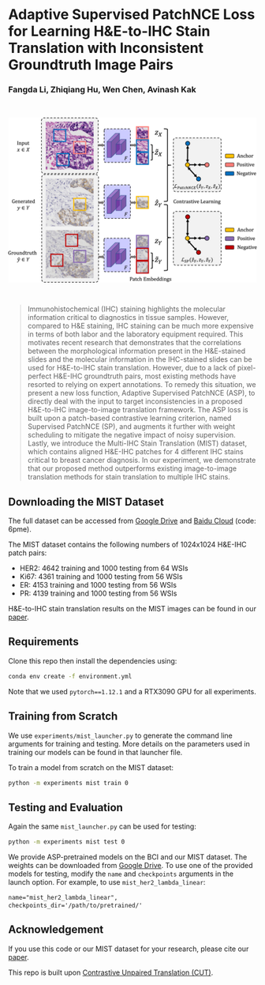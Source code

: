 # Adaptive Supervised PatchNCE Loss for Learning H&E-to-IHC Stain Translation with Inconsistent Groundtruth Image Pairs
### Fangda Li, Zhiqiang Hu, Wen Chen, Avinash Kak

<br>
<p align="center">
<img src="asp.png" align="center" width="600" >
</p>
<br>

> Immunohistochemical (IHC) staining highlights the molecular information critical to diagnostics in tissue samples. However, compared to H&E staining, IHC staining can be much more expensive in terms of both labor and the laboratory equipment required. This motivates recent research that demonstrates that the correlations between the morphological information present in the H&E-stained slides and the molecular information in the IHC-stained slides can be used for H&E-to-IHC stain translation. However, due to a lack of pixel-perfect H&E-IHC groundtruth pairs, most existing methods have resorted to relying on expert annotations. To remedy this situation, we present a new loss function, Adaptive Supervised PatchNCE (ASP), to directly deal with the input to target inconsistencies in a proposed H&E-to-IHC image-to-image translation framework. The ASP loss is built upon a patch-based contrastive learning criterion, named Supervised PatchNCE (SP), and augments it further with weight scheduling to mitigate the negative impact of noisy supervision. Lastly, we introduce the Multi-IHC Stain Translation (MIST) dataset, which contains aligned H&E-IHC patches for 4 different IHC stains critical to breast cancer diagnosis. In our experiment, we demonstrate that our proposed method outperforms existing image-to-image translation methods for stain translation to multiple IHC stains.

## Downloading the MIST Dataset
The full dataset can be accessed from [Google Drive](https://drive.google.com/drive/folders/146V99Zv1LzoHFYlXvSDhKmflIL-joo6p?usp=sharing) and [Baidu Cloud](https://pan.baidu.com/s/1wWlt6tUv4u8bMWU99dj-5g) (code: 6pme).

The MIST dataset contains the following numbers of 1024x1024 H&E-IHC patch pairs:
- HER2: 4642 training and 1000 testing from 64 WSIs
- Ki67: 4361 training and 1000 testing from 56 WSIs
- ER: 4153 training and 1000 testing from 56 WSIs
- PR: 4139 training and 1000 testing from 56 WSIs

H&E-to-IHC stain translation results on the MIST images can be found in our [paper](https://arxiv.org/abs/2303.06193).

## Requirements
Clone this repo then install the dependencies using:
```bash
conda env create -f environment.yml
```
Note that we used `pytorch==1.12.1` and a RTX3090 GPU for all experiments.

## Training from Scratch
We use `experiments/mist_launcher.py` to generate the command line arguments for training and testing. More details on the parameters used in training our models can be found in that launcher file.

To train a model from scratch on the MIST dataset:
```bash
python -m experiments mist train 0
```

## Testing and Evaluation
Again the same `mist_launcher.py` can be used for testing:
```bash
python -m experiments mist test 0
```

We provide ASP-pretrained models on the BCI and our MIST dataset.
The weights can be downloaded from [Google Drive](https://drive.google.com/drive/folders/11a3_4cyQY1bgBiRKnqtM7JGis5CPoVM6?usp=share_link).
To use one of the provided models for testing, modify the `name` and `checkpoints` arguments in the launch option. 
For example, to use `mist_her2_lambda_linear`:
```
name="mist_her2_lambda_linear",
checkpoints_dir='/path/to/pretrained/'
```

## Acknowledgement
If you use this code or our MIST dataset for your research, please cite our [paper](https://arxiv.org/abs/2303.06193).

This repo is built upon [Contrastive Unpaired Translation (CUT)](https://github.com/taesungp/contrastive-unpaired-translation).